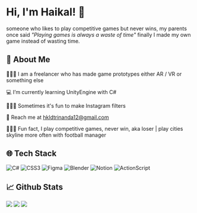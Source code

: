 # Hi, I'm Haikal! 👋

someone who likes to play competitive games but never wins, my parents once said *"Playing games is always a waste of time"* finally I made my own game instead of wasting time.

## 🚀 About Me

👨🏽‍💻 I am a freelancer who has made game prototypes either AR / VR or something else

 💻 I’m currently learning UnityEngine with C#
 
 👨🏼‍🎨 Sometimes it's fun to make Instagram filters
 
💌  Reach me at hkldtrinanda12@gmail.com

🕵🏽‍♂️ Fun fact, I play competitive games, never win, aka loser | play cities skyline more often with football manager


## 🌐 Tech Stack

![C#](https://img.shields.io/badge/c%23-%23239120.svg?style=flat&logo=c-sharp&logoColor=white)  ![CSS3](https://img.shields.io/badge/css3-%231572B6.svg?style=flat&logo=css3&logoColor=white) 	![Figma](https://img.shields.io/badge/figma-%23F24E1E.svg?style=flat&logo=figma&logoColor=white)  ![Blender](https://img.shields.io/badge/blender-%23F5792A.svg?style=flat&logo=blender&logoColor=white)  ![Notion](https://img.shields.io/badge/Notion-%23000000.svg?style=flat&logo=notion&logoColor=white) ![ActionScript](https://img.shields.io/badge/-ActionScript3-grey)

## 📈 Github Stats

![](https://github-readme-stats.vercel.app/api?username=hkldtrinanda&theme=dark&hide_border=false&include_all_commits=true&count_private=true) ![](https://github-readme-stats.vercel.app/api/top-langs/?username=hkldtrinanda&theme=dark&hide_border=false&include_all_commits=true&count_private=true&layout=compact)
![](https://github-readme-streak-stats.herokuapp.com/?user=hkldtrinanda&theme=dark&hide_border=false)
